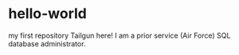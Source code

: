 # hello-world
my first repository
Tailgun here! I am a prior service (Air Force) SQL database administrator.  
